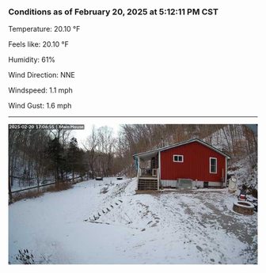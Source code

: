 ### Conditions as of February 20, 2025 at 5:12:11 PM CST 

Temperature: 20.10 &deg;F

Feels like: 20.10 &deg;F

Humidity: 61%

Wind Direction: NNE

Windspeed: 1.1 mph

Wind Gust: 1.6 mph

---

<img src="./images/latest.jpeg"/>


